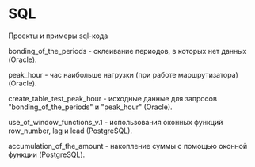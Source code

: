 # SQL
Проекты и примеры sql-кода

bonding_of_the_periods - склеивание периодов, в которых нет данных (Oracle).

peak_hour - час наибольше нагрузки (при работе маршрутизатора) (Oracle).

create_table_test_peak_hour - исходные данные для запросов "bonding_of_the_periods" и "peak_hour" (Oracle).

use_of_window_functions_v.1 - использования оконных функций row_number, lag и lead (PostgreSQL).

accumulation_of_the_amount - накопление суммы с помощью оконной функции (PostgreSQL).
